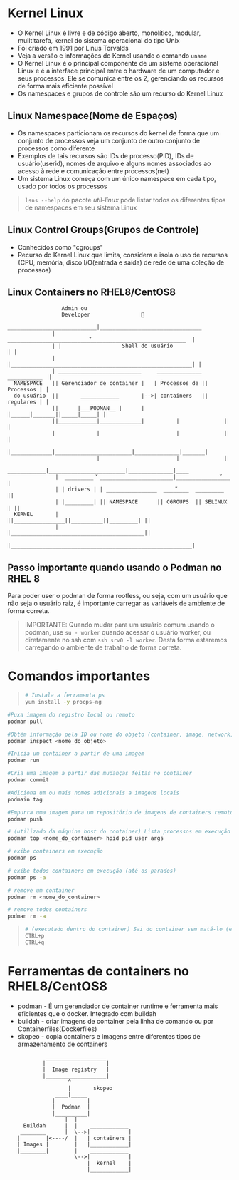 # Kernel Linux

* O Kernel Linux é livre e de código aberto, monolítico, modular, muiltitarefa, kernel do sistema operacional do tipo Unix
* Foi criado em 1991 por Linus Torvalds
* Veja a versão e informações do Kernel usando o comando `uname`
* O Kernel Linux é o principal componente de um sistema operacional Linux e é a interface principal entre o hardware de um computador e seus processos. Ele se comunica entre os 2, gerenciando os recursos de forma mais eficiente possível
* Os namespaces e grupos de controle são um recurso do Kernel Linux

## Linux Namespace(Nome de Espaços)

* Os namespaces particionam os recursos do kernel de forma que um conjunto de processos veja um conjunto de outro conjunto de processos como diferente
* Exemplos de tais recursos são IDs de processo(PID), IDs de usuário(userid), nomes de arquivo e alguns nomes associados ao acesso à rede e comunicação entre processos(net)
* Um sistema Linux começa com um único namespace em cada tipo, usado por todos os processos

> `lsns --help` do pacote _util-linux_ pode listar todos os diferentes tipos de namespaces em seu sistema Linux

## Linux Control Groups(Grupos de Controle)

* Conhecidos como "cgroups"
* Recurso do Kernel Linux que limita, considera e isola o uso de recursos (CPU, memória, disco I/O(entrada e saída) de rede de uma coleção de processos)

## Linux Containers no RHEL8/CentOS8

```
                 Admin ou
                 Developer                👧
               ____________________________|________________________________
              |  __________________________꣺______________________________  |
              | |                   Shell do usuário                      | |
              | |_________________________________________________________| |
              | __________________________     ______________  ___________  |
  NAMESPACE   || Gerenciador de container |   | Processos de || Processos | |
  do usuário  ||       ____________       |-->| containers   || regulares | |
              ||      |___PODMAN__ |      |   |______|_______||_____|_____| |
              ||____________|_____________|          |              |       |
              |             |                        |              |       |
              |_____________|________________________|______________|_______|
                            |                        |              |        
                ____________|________________________|______________|____  
               |  _________ ꣺ _______________________|______________꣺___ |
               | | drivers | | ________________  ____꣺____  _________   ||
               | |_________| || NAMESPACE      || CGROUPS  || SELINUX | || 
  KERNEL       |             ||________________||__________||_________| || 
               |             |__________________________________________|| 
               |_________________________________________________________| 
```

## Passo importante quando usando o Podman no RHEL 8

Para poder user o podman de forma rootless, ou seja, com um usuário que não seja o usuário raiz, é importante carregar as variáveis de ambiente de forma correta.

>IMPORTANTE:
> Quando mudar para um usuário comum usando o podman, use `su - worker` quando acessar o usuário worker, ou diretamente no ssh com `ssh srv0 -l worker`. Desta forma estaremos carregando o ambiente de trabalho de forma correta.

# Comandos importantes

>```sh
># Instala a ferramenta ps
>yum install -y procps-ng
>```

```sh
#Puxa imagem do registro local ou remoto
podman pull
```

```sh
#Obtém informação pela ID ou nome do objeto (container, image, network, volume)
podman inspect <nome_do_objeto>
```

```sh
#Inicia um container a partir de uma imagem
podman run
```

```sh
#Cria uma imagem a partir das mudanças feitas no container
podman commit
```

```sh
#Adiciona um ou mais nomes adicionais a imagens locais
podmain tag
```

```sh
#Empurra uma imagem para um repositório de imagens de containers remotos
podman push
```

```sh
# (utilizado da máquina host do container) Lista processos em execução dentro do container
podman top <nome_do_container> hpid pid user args
```

```sh
# exibe containers em execução
podman ps

# exibe todos containers em execução (até os parados)
podman ps -a
```

```sh
# remove um container
podman rm <nome_do_container>

# remove todos containers
podman rm -a
```

> ```sh
> # (executado dentro do container) Sai do container sem matá-lo (encerrar o processo dele)
> CTRL+p
> CTRL+q
> ```

# Ferramentas de containers no RHEL8/CentOS8

* podman - É um gerenciador de container runtime e ferramenta mais eficientes que o docker. Integrado com buildah
* buildah - criar imagens de container pela linha de comando ou por Containerfiles(Dockerfiles)
* skopeo - copia containers e imagens entre diferentes tipos de armazenamento de containers

```
            ___________________
           |                   |
           |  Image registry   |
           |___________________|
                   ^            
                   |       skopeo
               ____|_____
              |          |
              |  Podman  |
              |__________|
                  |  |
     Buildah      |  |    ____________
    ________      |  \-->|            |
   |        |<----/  |   | containers |
   | Images |        |   |____________|
   |________|        |    ____________
                     \-->|            |
                         |  kernel    |
                         |____________|
```
